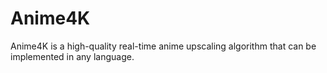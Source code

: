 # Anime4K
Anime4K is a high-quality real-time anime upscaling algorithm that can be implemented in any language.

